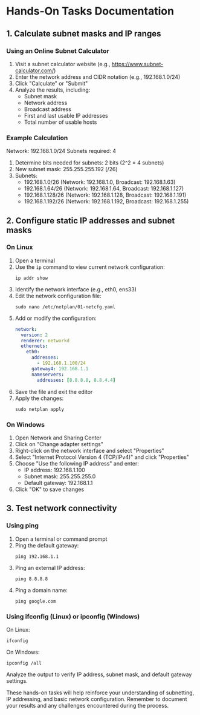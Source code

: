 # Hands-On Tasks Documentation

## 1. Calculate subnet masks and IP ranges

### Using an Online Subnet Calculator

1. Visit a subnet calculator website (e.g., https://www.subnet-calculator.com/)
2. Enter the network address and CIDR notation (e.g., 192.168.1.0/24)
3. Click "Calculate" or "Submit"
4. Analyze the results, including:
   - Subnet mask
   - Network address
   - Broadcast address
   - First and last usable IP addresses
   - Total number of usable hosts

### Example Calculation

Network: 192.168.1.0/24
Subnets required: 4

1. Determine bits needed for subnets: 2 bits (2^2 = 4 subnets)
2. New subnet mask: 255.255.255.192 (/26)
3. Subnets:
   - 192.168.1.0/26 (Network: 192.168.1.0, Broadcast: 192.168.1.63)
   - 192.168.1.64/26 (Network: 192.168.1.64, Broadcast: 192.168.1.127)
   - 192.168.1.128/26 (Network: 192.168.1.128, Broadcast: 192.168.1.191)
   - 192.168.1.192/26 (Network: 192.168.1.192, Broadcast: 192.168.1.255)

## 2. Configure static IP addresses and subnet masks

### On Linux

1. Open a terminal
2. Use the `ip` command to view current network configuration:
   ```
   ip addr show
   ```
3. Identify the network interface (e.g., eth0, ens33)
4. Edit the network configuration file:
   ```
   sudo nano /etc/netplan/01-netcfg.yaml
   ```
5. Add or modify the configuration:
   ```yaml
   network:
     version: 2
     renderer: networkd
     ethernets:
       eth0:
         addresses:
           - 192.168.1.100/24
         gateway4: 192.168.1.1
         nameservers:
           addresses: [8.8.8.8, 8.8.4.4]
   ```
6. Save the file and exit the editor
7. Apply the changes:
   ```
   sudo netplan apply
   ```

### On Windows

1. Open Network and Sharing Center
2. Click on "Change adapter settings"
3. Right-click on the network interface and select "Properties"
4. Select "Internet Protocol Version 4 (TCP/IPv4)" and click "Properties"
5. Choose "Use the following IP address" and enter:
   - IP address: 192.168.1.100
   - Subnet mask: 255.255.255.0
   - Default gateway: 192.168.1.1
6. Click "OK" to save changes

## 3. Test network connectivity

### Using ping

1. Open a terminal or command prompt
2. Ping the default gateway:
   ```
   ping 192.168.1.1
   ```
3. Ping an external IP address:
   ```
   ping 8.8.8.8
   ```
4. Ping a domain name:
   ```
   ping google.com
   ```

### Using ifconfig (Linux) or ipconfig (Windows)

On Linux:
```
ifconfig
```

On Windows:
```
ipconfig /all
```

Analyze the output to verify IP address, subnet mask, and default gateway settings.

These hands-on tasks will help reinforce your understanding of subnetting, IP addressing, and basic network configuration. Remember to document your results and any challenges encountered during the process.
